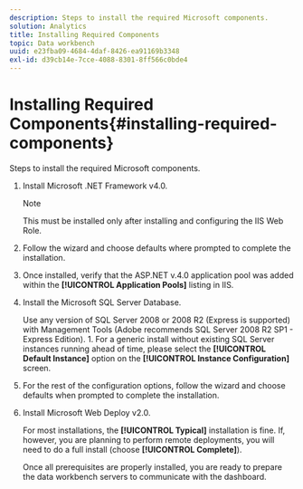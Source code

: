 ```yaml
---
description: Steps to install the required Microsoft components.
solution: Analytics
title: Installing Required Components
topic: Data workbench
uuid: e23fba09-4684-4daf-8426-ea91169b3348
exl-id: d39cb14e-7cce-4088-8301-8ff566c0bde4
---
```

# Installing Required Components{#installing-required-components}

Steps to install the required Microsoft components.

1. Install Microsoft .NET Framework v4.0.

   >[!NOTE]
   >
   >This must be installed only after installing and configuring the IIS Web Role.

1. Follow the wizard and choose defaults where prompted to complete the installation.
1. Once installed, verify that the ASP.NET v.4.0 application pool was added within the **[!UICONTROL Application Pools]** listing in IIS.
1. Install the Microsoft SQL Server Database.

   Use any version of SQL Server 2008 or 2008 R2 (Express is supported) with Management Tools (Adobe recommends SQL Server 2008 R2 SP1 - Express Edition). 1. For a generic install without existing SQL Server instances running ahead of time, please select the **[!UICONTROL Default Instance]** option on the **[!UICONTROL Instance Configuration]** screen.
1. For the rest of the configuration options, follow the wizard and choose defaults when prompted to complete the installation.
1. Install Microsoft Web Deploy v2.0.

   For most installations, the **[!UICONTROL Typical]** installation is fine. If, however, you are planning to perform remote deployments, you will need to do a full install (choose **[!UICONTROL Complete]**).

   Once all prerequisites are properly installed, you are ready to prepare the data workbench servers to communicate with the dashboard.
